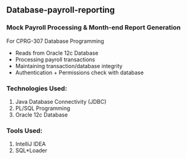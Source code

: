 ## Database-payroll-reporting

### Mock Payroll Processing & Month-end Report Generation
For CPRG-307 Database Programming


- Reads from Oracle 12c Database
- Processing payroll transactions
- Maintaining transaction/database integrity
- Authentication + Permissions check with database


### Technologies Used:
1. Java Database Connectivity (JDBC)
2. PL/SQL Programming
3. Oracle 12c Database


### Tools Used: 
1. IntelliJ IDEA
2. SQL*Loader


